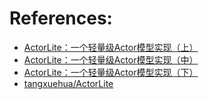 References:
=====

* [ActorLite：一个轻量级Actor模型实现（上）](http://www.cnblogs.com/JeffreyZhao/archive/2009/05/11/a-simple-actor-model-implementation.html)
* [ActorLite：一个轻量级Actor模型实现（中）](https://www.cnblogs.com/JeffreyZhao/archive/2009/05/14/a-simple-actor-model-implementation-2.html)
* [ActorLite：一个轻量级Actor模型实现（下）](https://www.cnblogs.com/JeffreyZhao/archive/2009/05/16/a-simple-actor-model-implementation-3.html)
* [tangxuehua/ActorLite](https://github.com/tangxuehua/ActorLite)
